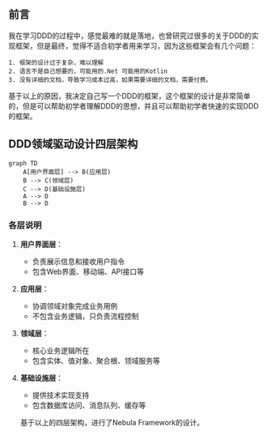 ## 前言
我在学习DDD的过程中，感觉最难的就是落地，也曾研究过很多的关于DDD的实现框架，但是最终，觉得不适合初学者用来学习，因为这些框架会有几个问题：

    1. 框架的设计过于复杂，难以理解
    2. 语言不是自己想要的，可能用的.Net 可能用的Kotlin
    3. 没有详细的文档，导致学习成本过高，如果需要详细的文档，需要付费。

基于以上的原因，我决定自己写一个DDD的框架，这个框架的设计是非常简单的，但是可以帮助初学者理解DDD的思想，并且可以帮助初学者快速的实现DDD的框架。

## DDD领域驱动设计四层架构

```mermaid
graph TD
    A[用户界面层] --> B(应用层)
    B --> C(领域层)
    C --> D(基础设施层)
    A --> D
    B --> D
```

### 各层说明
1. **用户界面层**：
   - 负责展示信息和接收用户指令
   - 包含Web界面、移动端、API接口等

2. **应用层**：
   - 协调领域对象完成业务用例
   - 不包含业务逻辑，只负责流程控制

3. **领域层**：
   - 核心业务逻辑所在
   - 包含实体、值对象、聚合根、领域服务等

4. **基础设施层**：
   - 提供技术实现支持
   - 包含数据库访问、消息队列、缓存等

   基于以上的四层架构，进行了Nebula Framework的设计。

